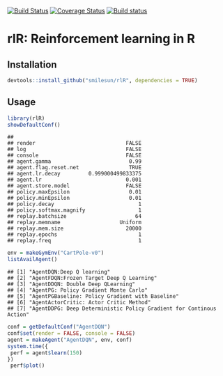 [![Build Status](https://travis-ci.com/smilesun/rlR.svg?branch=master)](https://travis-ci.com/smilesun/rlR)
[![Coverage Status](https://coveralls.io/repos/github/smilesun/rlR/badge.svg?branch=master)](https://coveralls.io/github/smilesun/rlR?branch=master)
[![Build status](https://ci.appveyor.com/api/projects/status/d0oyb358bh3e8r7r?svg=true)](https://ci.appveyor.com/project/smilesun/rlr)




# rlR: Reinforcement learning in R

## Installation

```r
devtools::install_github("smilesun/rlR", dependencies = TRUE)
```

## Usage

```r
library(rlR)
showDefaultConf()
```

```
##                                         
## render                             FALSE
## log                                FALSE
## console                            FALSE
## agent.gamma                         0.99
## agent.flag.reset.net                TRUE
## agent.lr.decay         0.999000499833375
## agent.lr                           0.001
## agent.store.model                  FALSE
## policy.maxEpsilon                   0.01
## policy.minEpsilon                   0.01
## policy.decay                           1
## policy.softmax.magnify                 1
## replay.batchsize                      64
## replay.memname                   Uniform
## replay.mem.size                    20000
## replay.epochs                          1
## replay.freq                            1
```

```r
env = makeGymEnv("CartPole-v0")
listAvailAgent()
```

```
## [1] "AgentDQN:Deep Q learning"                                          
## [2] "AgentFDQN:Frozen Target Deep Q Learning"                           
## [3] "AgentDDQN: Double Deep QLearning"                                  
## [4] "AgentPG: Policy Gradient Monte Carlo"                              
## [5] "AgentPGBaseline: Policy Gradient with Baseline"                    
## [6] "AgentActorCritic: Actor Critic Method"                             
## [7] "AgentDDPG: Deep Deterministic Policy Gradient for Continous Action"
```


```r
conf = getDefaultConf("AgentDQN")
conf$set(render = FALSE, console = FALSE)
agent = makeAgent("AgentDQN", env, conf)
system.time({
 perf = agent$learn(150)
})
 perf$plot()
```
